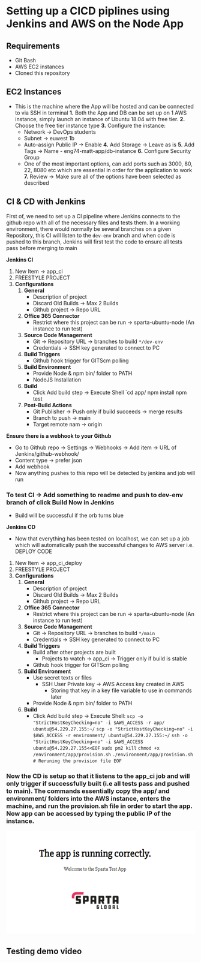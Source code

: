 # Setting up a CICD piplines using Jenkins and AWS on the Node App
## Requirements
- Git Bash
- AWS EC2 instances
- Cloned this repository
  
## EC2 Instances
- This is the machine where the App will be hosted and can be connected to via SSH in terminal
**1.** Both the App and DB can be set up on 1 AWS instance, simply launch an instance of Ubuntu 18.04 with free tier.
**2.** Choose the free tier instance type
**3.** Configure the instance:
   - Network -> DevOps students
   - Subnet -> euwest 1b
   - Auto-assign Public IP -> Enable
**4.** Add Storage -> Leave as is
**5.** Add Tags -> Name - eng74-matt-app/db-instance
**6.** Configure Security Group
   - One of the most important options, can add ports such as 3000, 80, 22, 8080 etc which are essential in order for the application to work
**7.** Review -> Make sure all of the options have been selected as described

## CI & CD with Jenkins
First of, we need to set up a CI pipeline where Jenkins connects to the github repo with all of the necessary files and tests them. In a working environment, there would normally be several branches on a given Repository, this CI will listen to the `dev-env` branch and when code is pushed to this branch, Jenkins will first test the code to ensure all tests pass before merging to main

**Jenkins CI**
1. New Item -> app_ci 
2. FREESTYLE PROJECT
3. **Configurations**
   1. **General**   
      - Description of project
      - Discard Old Builds -> Max 2 Builds
      - Github project -> Repo URL
   2. **Office 365 Connector**
      - Restrict where this project can be run -> sparta-ubuntu-node (An instance to run test)
   3. **Source Code Management**
      - Git -> Repository URL -> branches to build `*/dev-env`
      - Credentials -> SSH key generated to connect to PC
   4. **Build Triggers**
      - Github hook trigger for GITScm polling
   5. **Build Environment**
      - Provide Node & npm bin/ folder to PATH
      - NodeJS Installation
   6. **Build**
      - Click Add build step -> Execute Shell `cd app/ npm install npm test
   7. **Post-Build Actions**
      - Git Publisher -> Push only if build succeeds -> merge results
      - Branch to push -> main
      - Target remote nam -> origin

**Ensure there is a webhook to your Github**
- Go to Github repo -> Settings -> Webhooks -> Add item -> URL of Jenkins/github-webhook/
- Content type -> prefer json
- Add webhook
- Now anything pushes to this repo will be detected by jenkins and job will run

### To test CI -> Add something to readme and push to dev-env branch of click Build Now in Jenkins
- Build will be successful if the orb turns blue

**Jenkins CD**
- Now that everything has been tested on localhost, we can set up a job which will automatically push the successful changes to AWS server i.e. DEPLOY CODE
1. New Item -> app_ci_deploy
1. FREESTYLE PROJECT
2. **Configurations**
   1. **General**   
      - Description of project
      - Discard Old Builds -> Max 2 Builds
      - Github project -> Repo URL
   2. **Office 365 Connector**
      - Restrict where this project can be run -> sparta-ubuntu-node (An instance to run test)
   3. **Source Code Management**
      - Git -> Repository URL -> branches to build `*/main`
      - Credentials -> SSH key generated to connect to PC
   4. **Build Triggers**
      - Build after other projects are built
        - Projects to watch -> app_ci -> Trigger only if build is stable
      - Github hook trigger for GITScm polling
   5. **Build Environment**
      - Use secret texts or files
        - SSH User Private key -> AWS Access key created in AWS
          - Storing that key in a key file variable to use in commands later
      - Provide Node & npm bin/ folder to PATH
   6. **Build**
      - Click Add build step -> Execute Shell:
`scp -o "StrictHostKeyChecking=no" -i $AWS_ACCESS -r app/ ubuntu@54.229.27.155:~/`
`scp -o "StrictHostKeyChecking=no" -i $AWS_ACCESS -r environment/ ubuntu@54.229.27.155:~/` 
`ssh -o "StrictHostKeyChecking=no" -i $AWS_ACCESS ubuntu@54.229.27.155<<EOF`
`sudo pm2 kill` 
`chmod +x /environment/app/provision.sh` 
`./environment/app/provision.sh # Reruning the provision file EOF`

### Now the CD is setup so that it listens to the app_ci job and will only trigger if successfully built (i.e all tests pass and pushed to main). The commands essentially copy the app/ and environment/ folders into the AWS instance, enters the machine, and run the provision.sh file in order to start the app. Now app can be accessed by typing the public IP of the instance.

![](img/apprunning.PNG)

## Testing demo video






